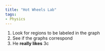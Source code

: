 ```yaml
---
title: "Hot Wheels Lab"
tags:
- Physics
---
```


1. Look for regions to be labeled in the graph
2. See if the graphs correspond 
3. He **really likes** 3c